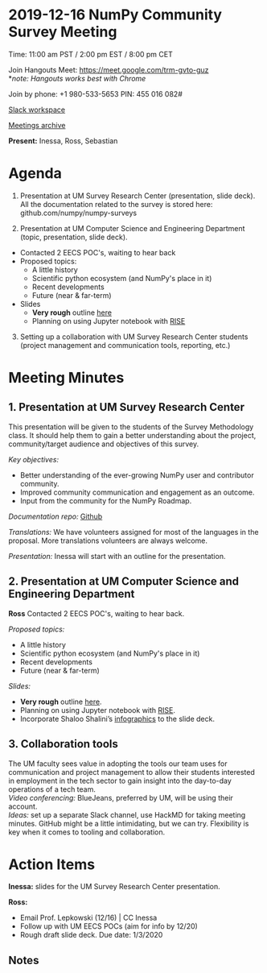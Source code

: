 # 2019-12-16 NumPy Community Survey Meeting

Time: 11:00 am PST / 2:00 pm EST / 8:00 pm CET

Join Hangouts Meet: https://meet.google.com/trm-gvto-guz
<br> **note: Hangouts works best with Chrome*

Join by phone: +1 980-533-5653 PIN: 455 016 082#

[Slack workspace](https://numpy-team.slack.com)

[Meetings archive](https://github.com/numpy/archive/tree/master/status_meetings)

**Present:** Inessa, Ross, Sebastian 



# Agenda

1. Presentation at UM Survey Research Center (presentation, slide deck).
All the documentation related to the survey is stored here: github.com/numpy/numpy-surveys

2. Presentation at UM Computer Science and Engineering Department (topic, presentation, slide deck).
 - Contacted 2 EECS POC's, waiting to hear back
 - Proposed topics:
   * A little history
   * Scientific python ecosystem (and NumPy's place in it)
   * Recent developments
   * Future (near & far-term)
 - Slides
   * **Very rough** outline [here](https://gist.github.com/rossbar/24161df0370e95f11090011a1bcfa4f6)
   * Planning on using Jupyter notebook with [RISE](https://rise.readthedocs.io/en/maint-5.6/)

3. Setting up a collaboration with UM Survey Research Center students (project management and communication tools, reporting, etc.)




# Meeting Minutes

## 1. Presentation at UM Survey Research Center 

This presentation will be given to the students of the Survey Methodology class. It should help them to gain a better understanding about the project, community/target audience and objectives of this survey.

*Key objectives:*
- Better understanding of the ever-growing NumPy user and contributor community.
- Improved community communication and engagement as an outcome.
- Input from the community for the NumPy Roadmap.

*Documentation repo:* [Github](github.com/numpy/numpy-surveys)

*Translations:*
We have volunteers assigned for most of the languages in the proposal. More translations volunteers are always welcome.

*Presentation:*
Inessa will start with an outline for the presentation.

## 2. Presentation at UM Computer Science and Engineering Department 

**Ross**
Contacted 2 EECS POC's, waiting to hear back.

*Proposed topics:*
   * A little history
   * Scientific python ecosystem (and NumPy's place in it)
   * Recent developments
   * Future (near & far-term)

*Slides:*
 - **Very rough** outline [here](https://gist.github.com/rossbar/24161df0370e95f11090011a1bcfa4f6).
- Planning on using Jupyter notebook with [RISE](https://rise.readthedocs.io/en/maint-5.6/).
- Incorporate Shaloo Shalini’s [infographics](https://github.com/numpy/numpy-surveys/pull/3) to the slide deck.

## 3. Collaboration tools

The UM faculty sees value in adopting the tools our team uses for communication and project management to allow their students interested in employment in the tech sector to gain insight into the day-to-day operations of a tech team. 
<br>*Video conferencing:* BlueJeans, preferred by UM, will be using their account.
<br>*Ideas:* set up a separate Slack channel, use HackMD for taking meeting minutes. GitHub might be a little intimidating, but we can try. Flexibility is key when it comes to tooling and collaboration.

# Action Items
**Inessa:** slides for the UM Survey Research Center presentation.

**Ross:**
   * Email Prof. Lepkowski (12/16) | CC Inessa
   * Follow up with UM EECS POCs (aim for info by 12/20)
   * Rough draft slide deck. Due date: 1/3/2020

## Notes 
<!-- Other important details discussed during the meeting can be entered here. -->